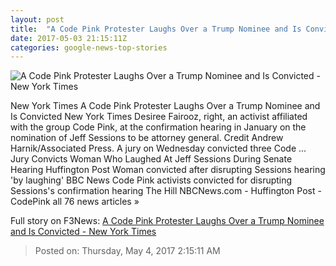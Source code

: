 ```yaml
---
layout: post
title:  "A Code Pink Protester Laughs Over a Trump Nominee and Is Convicted - New York Times"
date: 2017-05-03 21:15:11Z
categories: google-news-top-stories
---
```


![A Code Pink Protester Laughs Over a Trump Nominee and Is Convicted - New York Times](https://static01.nyt.com/images/2017/05/03/us/04xp-laughing/04xp-laughing-facebookJumbo.jpg)

New York Times A Code Pink Protester Laughs Over a Trump Nominee and Is Convicted New York Times Desiree Fairooz, right, an activist affiliated with the group Code Pink, at the confirmation hearing in January on the nomination of Jeff Sessions to be attorney general. Credit Andrew Harnik/Associated Press. A jury on Wednesday convicted three Code ... Jury Convicts Woman Who Laughed At Jeff Sessions During Senate Hearing Huffington Post Woman convicted after disrupting Sessions hearing 'by laughing' BBC News Code Pink activists convicted for disrupting Sessions's confirmation hearing The Hill NBCNews.com - Huffington Post - CodePink all 76 news articles »


Full story on F3News: [A Code Pink Protester Laughs Over a Trump Nominee and Is Convicted - New York Times](http://www.f3nws.com/n/zMKgXB)

> Posted on: Thursday, May 4, 2017 2:15:11 AM
